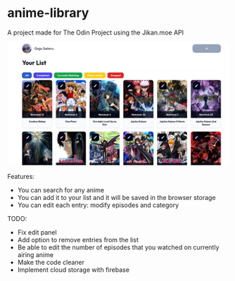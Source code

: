 # anime-library

A project made for The Odin Project using the Jikan.moe API

![Screenshot](./img/screenshot.png)

Features:
- You can search for any anime
- You can add it to your list and it will be saved in the browser storage
- You can edit each entry: modify episodes and category

TODO:
- Fix edit panel
- Add option to remove entries from the list
- Be able to edit the number of episodes that you watched on currently airing anime
- Make the code cleaner
- Implement cloud storage with firebase 
